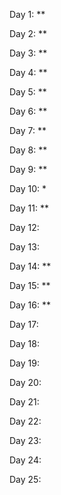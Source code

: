 Day 1:    \*\*

Day 2:    \*\*

Day 3:    \*\*

Day 4:    \*\*

Day 5:    \*\*

Day 6:    \*\*

Day 7:    \*\*

Day 8:    \*\*

Day 9:    \*\*

Day 10:   \*

Day 11:   \*\*

Day 12:

Day 13:

Day 14:   \*\*

Day 15:   \*\*

Day 16:   \*\*

Day 17:

Day 18:

Day 19:

Day 20:

Day 21:

Day 22:

Day 23:

Day 24:

Day 25:

